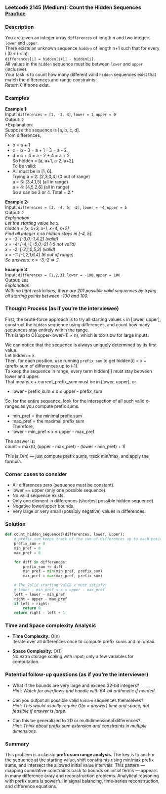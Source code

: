 ### Leetcode 2145 (Medium): Count the Hidden Sequences [Practice](https://leetcode.com/problems/count-the-hidden-sequences)

### Description  
You are given an integer array `differences` of length n and two integers `lower` and `upper`.  
There exists an unknown sequence `hidden` of length n+1 such that for every i (0 ≤ i < n):  
`differences[i] = hidden[i+1] - hidden[i]`.  
All values in the `hidden` sequence must be between `lower` and `upper` (inclusive).  
Your task is to count how many different valid `hidden` sequences exist that match the differences and range constraints.  
Return 0 if none exist.

### Examples  

**Example 1:**  
Input: `differences = [1, -3, 4]`, `lower = 1`, `upper = 6`  
Output: `2`  
*Explanation:  
Suppose the sequence is [a, b, c, d].  
From differences,  
- b = a + 1  
- c = b - 3 = a + 1 - 3 = a - 2  
- d = c + 4 = a - 2 + 4 = a + 2  
So hidden = [a, a+1, a-2, a+2].  
To be valid:  
- All must be in [1, 6].  
Trying a = 2: [2,3,0,4] (0 out of range)  
a = 3: [3,4,1,5] (all in range)  
a = 4: [4,5,2,6] (all in range)  
So a can be 3 or 4. Total = 2.*

**Example 2:**  
Input: `differences = [3, -4, 5, -2]`, `lower = -4`, `upper = 5`  
Output: `2`  
*Explanation:  
Let the starting value be x.  
hidden = [x, x+3, x-1, x+4, x+2]  
Find all integer x so hidden stays in [-4, 5].  
x = -3: [-3,0,-1,4,2] (valid)  
x = -4: [-4,-1,-5,0,-2] (-5 not valid)  
x = -2: [-2,1,0,5,3] (valid)  
x = -1: [-1,2,1,6,4] (6 out of range)  
So answers: x = -3,-2 ⇒ 2.*

**Example 3:**  
Input: `differences = [1,2,3]`, `lower = -100`, `upper = 100`  
Output: `201`  
*Explanation:  
With no tight restrictions, there are 201 possible valid sequences by trying all starting points between -100 and 100.*

### Thought Process (as if you’re the interviewee)  
First, the brute-force approach is to try all starting values `s` in [lower, upper], construct the `hidden` sequence using differences, and count how many sequences stay entirely within the range.  
This is up to O((upper-lower+1) × n), which is too slow for large inputs.

We can notice that the sequence is always uniquely determined by its first value.  
Let hidden = x.  
Then, for each position, use running `prefix sum` to get hidden[i] = x + (prefix sum of differences up to i-1).  
To keep the sequence in range, every term hidden[i] must stay between lower and upper.  
That means x + current_prefix_sum must be in [lower, upper], or  
- lower - prefix_sum ≤ x ≤ upper - prefix_sum

So, for the entire sequence, look for the intersection of all such valid x-ranges as you compute prefix sums.  
- min_pref = the minimal prefix sum  
- max_pref = the maximal prefix sum  
Therefore,  
- lower - min_pref ≤ x ≤ upper - max_pref

The answer is:  
count = max(0, (upper - max_pref) - (lower - min_pref) + 1)

This is O(n) — just compute prefix sums, track min/max, and apply the formula.

### Corner cases to consider  
- All differences zero (sequence must be constant).  
- lower == upper (only one possible sequence).  
- No valid sequence exists.  
- Only one element in differences (shortest possible hidden sequence).  
- Negative lower/upper bounds.  
- Very large or very small (possibly negative) values in differences.

### Solution

```python
def count_hidden_sequences(differences, lower, upper):
    # prefix_sum keeps track of the sum of differences up to each position
    prefix_sum = 0
    min_pref = 0
    max_pref = 0
    
    for diff in differences:
        prefix_sum += diff
        min_pref = min(min_pref, prefix_sum)
        max_pref = max(max_pref, prefix_sum)
    
    # The valid starting value x must satisfy:
    # lower - min_pref ≤ x ≤ upper - max_pref
    left = lower - min_pref
    right = upper - max_pref
    if left > right:
        return 0
    return right - left + 1
```

### Time and Space complexity Analysis  

- **Time Complexity:** O(n)  
Iterate over all differences once to compute prefix sums and min/max.

- **Space Complexity:** O(1)  
No extra storage scaling with input; only a few variables for computation.

### Potential follow-up questions (as if you’re the interviewer)  

- What if the bounds are very large and exceed 32-bit integers?  
  *Hint: Watch for overflows and handle with 64-bit arithmetic if needed.*

- Can you output all possible valid `hidden` sequences themselves?  
  *Hint: This would usually require O(n × answer) time and space, not feasible if answer is large.*

- Can this be generalized to 2D or multidimensional differences?  
  *Hint: Think about prefix sum extension and constraints in multiple dimensions.*

### Summary
This problem is a classic **prefix sum range analysis**. The key is to anchor the sequence at the starting value, shift constraints using min/max prefix sums, and intersect the allowed initial value intervals. This pattern — mapping cumulative constraints back to bounds on initial terms — appears in many difference array and reconstruction problems. Analytical reasoning with prefix sums is powerful in signal balancing, time-series reconstruction, and difference equations.